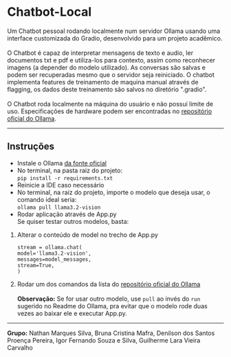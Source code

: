 # Chatbot-Local
Um Chatbot pessoal rodando localmente num servidor Ollama usando uma interface customizada do Gradio, desenvolvido para um projeto acadêmico.\
\
O Chatbot é capaz de interpretar mensagens de texto e audio, ler documentos txt e pdf e utiliza-los para contexto, assim como reconhecer imagens (a depender do modelo utilizado). As conversas são salvas e podem ser recuperadas mesmo que o servidor seja reiniciado. O chatbot implementa features de treinamento de maquina manual através de flagging, os dados deste treinamento são salvos no diretório ".gradio".\
\
O Chatbot roda localmente na máquina do usuário e não possuí limite de uso. Especificações de hardware podem ser encontradas no [repositório oficial do Ollama](https://github.com/ollama/ollama). 

---

## Instruções  
- Instale o Ollama [da fonte oficial](https://ollama.com/download)  
- No terminal, na pasta raiz do projeto:\
  `pip install -r requirements.txt`
- Reinicie a IDE caso necessário
- No terminal, na raiz do projeto, importe o modelo que deseja usar, o comando ideal seria:\
  `ollama pull llama3.2-vision`  
- Rodar aplicação através de App.py
\
Se quiser testar outros modelos, basta:
1. Alterar o conteúdo de model no trecho de App.py

      `stream = ollama.chat(`\
              `model='llama3.2-vision',`\
              `messages=model_messages,`\
              `stream=True,`\
          `)`

2. Rodar um dos comandos da lista do [repositório oficial do Ollama](https://github.com/ollama/ollama)\
\
**Observação:** Se for usar outro modelo, use `pull` ao invés do `run` sugerido no Readme do Ollama, pra evitar que o modelo rode duas vezes ao baixar ele e executar App.py.
---

**Grupo:** Nathan Marques Silva, Bruna Cristina Mafra, Denilson dos Santos Proença Pereira, Igor Fernando Souza e Silva, Guilherme Lara Vieira Carvalho

